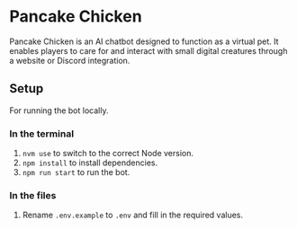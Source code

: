 # Pancake Chicken
Pancake Chicken is an AI chatbot designed to function as a virtual pet. It enables players to care for and interact with small digital creatures through a website or Discord integration.

## Setup
For running the bot locally.

### In the terminal
1. `nvm use` to switch to the correct Node version.
2. `npm install` to install dependencies.
4. `npm run start` to run the bot.

### In the files
1. Rename `.env.example` to `.env` and fill in the required values.